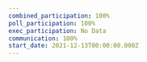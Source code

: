 ```yaml
---
combined_participation: 100%
poll_participation: 100%
exec_participation: No Data
communication: 100%
start_date: 2021-12-13T00:00:00.000Z
---
```

